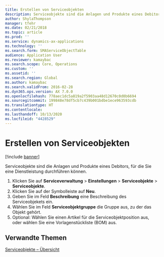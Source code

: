```yaml
---
title: Erstellen von Serviceobjekten
description: Serviceobjekte sind die Anlagen und Produkte eines Debitors, für die Sie eine Dienstleistung durchführen können.
author: ShylaThompson
manager: tfehr
ms.date: 02/21/2018
ms.topic: article
ms.prod: ''
ms.service: dynamics-ax-applications
ms.technology: ''
ms.search.form: SMAServiceObjectTable
audience: Application User
ms.reviewer: kamaybac
ms.search.scope: Core, Operations
ms.custom: ''
ms.assetid: ''
ms.search.region: Global
ms.author: kamaybac
ms.search.validFrom: 2016-02-28
ms.dyn365.ops.version: AX 7.0.0
ms.openlocfilehash: 778aec1dc5a819a2f5903aa48d12670c0d0b6694
ms.sourcegitcommit: 199848e78df5cb7c439b001bdbe1ece963593cdb
ms.translationtype: HT
ms.contentlocale: 
ms.lasthandoff: 10/13/2020
ms.locfileid: "4428529"
---
```

# <a name="create-service-objects"></a>Erstellen von Serviceobjekten  

[!include [banner](../includes/banner.md)]
   
Serviceobjekte sind die Anlagen und Produkte eines Debitors, für die Sie eine Dienstleistung durchführen können. 

1. Klicken Sie auf **Serviceverwaltung** \> **Einstellungen** \> **Serviceobjekte** \> **Serviceobjekte**.
2. Klicken Sie auf der Symbolleiste auf **Neu**.
3. Geben Sie im Feld **Beschreibung** eine Beschreibung des Serviceobjekets ein.
4. Wählen Sie im Feld **Serviceobjektgruppe** die Gruppe aus, zu der das Objekt gehört. 
5. Optional: Wählen Sie einen Artikel für die Serviceobjektposition aus, oder wählen Sie eine Vorlagenstückliste (BOM) aus.

## <a name="related-topics"></a>Verwandte Themen

[Serviceobjekte – Übersicht](service-objects.md)



